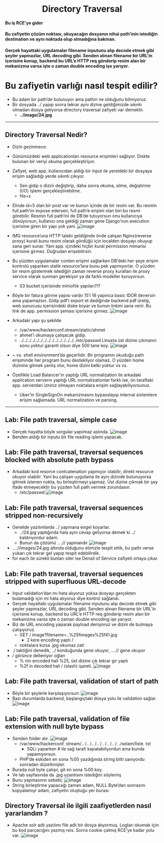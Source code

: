 <h1 align="center">Directory Traversal</h1>

#### Bu iş RCE’ye gider
#### Bu zafiyetin çözüm noktası, okuyacağın dosyanın nihai path’inin istediğin destination ve aynı noktada olup olmadığına bakman.
#### Gerçek hayattaki uygulamalar filename inputunu alıp decode etmek gibi şeyler yapmazlar, URL decoding gibi. Senden alınan filename bir URL’in içerisine konup, backend bu URL’e HTTP req gönderip resim alan bir mekanizma varsa işte o zaman double encoding işe yarıyor.

# Bu zafiyetin varlığı nasıl tespit edilir?
- Bu adam bir path’de bulunuyor ama pathin ne olduğunu bilmiyoruz.
- Bir dosyada ../ yapıp sonra tekrar aynı dizine geldiğimizde sıkıntı olmadan dosya geliyorsa directory traversal zafiyeti var demektir.
  - **../image/24.jpg**
---
## Directory Traversal Nedir?
- Dizin gezinmece.
- Günümüzdeki web applicationları resource erişimleri sağlıyor. Diskte bulunan bir veriyi okuma gerçekleştiriyor.
- Zafiyet, web app. kullanıcıdan aldığı bir input ile yereldeki  bir dosyaya erişim sağladığı yerde sıkıntı çıkıyor.
    - Sen gidip o dizini değiştirip, daha sonra okuma, silme, değiştirme (I/O) işlemi gerçekleştirebilme.
    - file=x
- Elinde id=5 olan bir post var ve bunun içinde de bir resim var. Bu resmin full path’ini expose edersen, full path’e erişimi olan biri bu resmi görebilir. Resmin full path’ini de DB’de tutuyorsun onu kullanıcıya dönüyorsun, kullanıcı ona geldiği zaman gene Django’nun execution içerisine giren bir yapı yok yani.
![image](https://github.com/grealyve/MDISec-Web-Security-and-Hacking-Notes/assets/41903311/9764a809-2375-44b1-9142-5936ddab85d8)
- IMG resource’una HTTP talebi geldiğinde önde çalışan Nginx(reverse proxy) kuralı bunu resim olarak gördüğü için localden dosyayı okuyup sana geri sunar. Yani app. içindeki hiçbir kural permission mimarisi içerisine girmez. Doğrudan erişebilirsin.
- Bu yüzden  uygulamalar conten erişimi sağlarken DB’deki her şeye erişim kontrolü yaparken statik resource’lara bunu pek yapmıyorlar. O yüzden bir resim göstermek istediğin zaman reverse proxy kuralları ile proxy service olarak sunman gerekiyor ya da farklı modeller kuruyorsun.
  - S3 bucket içerisinde miniofile yapıları?!?
- Böyle bir fatura görme yapısı vardır 15’i 16 yapınca basic IDOR denersin ama yapamazsın. Gidip pdf’i export et dediğinde backend pdf üretip, web sunucusu içerisindeki diske koyar ve bunun linkini sana verir. Bu link de app. permission şeması içerisine girmez.
![image](https://github.com/grealyve/MDISec-Web-Security-and-Hacking-Notes/assets/41903311/af048f9e-0b0f-49b5-b9dd-f3c756c00d38)
- Arkadaki yapı şu şekilde
  - /var/www/hackerconf.stream/static/ahmet
  - ahmet’i okumaya çalışacak gidip.
  - ../../../../../../../../../../../../../../../etc/passwd Linuxta üst dizine çıkmanın sonu yoktur garanti olsun diye 500 tane koy.
![image](https://github.com/grealyve/MDISec-Web-Security-and-Hacking-Notes/assets/41903311/251316a0-7a05-41c7-88ab-d1946dabbb90)
- ~ vs. shell environment’da geçerlidir. Bir programın okuduğu path erişiminde her program bunu destekliyor olamaz. O yüzden home dizinine gitmek yanlış olur, home dizini belki yoktur vs  vs.

- Özellikle Load Balancer’ın yaptığı URL normalization ile arkadaki application serverın yaptığı URL normalizationlar farklı ise, ön taraftaki app. serverdan izniniz olmayan noktalara erişim sağlayabiliyorsunuz.
  - Uber’in SingleSignOn mekanizmasını bypasslayıp internal sistemlere erişim sağlamada. URL normalization ve parsing.
---
## Lab: File path traversal, simple case
- Gerçek hayatta böyle sorgular yapılmaz aslında.
![image](https://github.com/grealyve/MDISec-Web-Security-and-Hacking-Notes/assets/41903311/e062da67-2a4c-459c-9673-c2b03c12723b)
- Benden aldığı bir inputu bir file reading işlemi yapacak.
## Lab: File path traversal, traversal sequences blocked with absolute path bypass
- Arkadaki kod resorce contcatenation yapmıyor olabilir, direkt resource okuyor olabilir. Yani bu çalışan uygulama ile aynı dizinde bulunuyorsa gitmek istenen nokta, bu birleştirmeyi yapmaz. Üst dizine çıkmak bir şey ifade etmeyecektir bu yüzden full path vermek zorundasın.
  - /etc/passwd
![image](https://github.com/grealyve/MDISec-Web-Security-and-Hacking-Notes/assets/41903311/ebc24c4d-1938-4597-8047-41da3e047168)
## Lab: File path traversal, traversal sequences stripped non-recursively
- Genelde yazılımlarda ../ yapmana engel koyarlar.
  - ../24.jpg yaptığında hala aynı cevap geliyorsa demek ki ../ kaldırıyordur adam.
  - Bunun da çözümü ….// yapmandır
![image](https://github.com/grealyve/MDISec-Web-Security-and-Hacking-Notes/assets/41903311/42a5e5bb-3a94-4e47-9ec8-adec297d1940)
- ….//images/24.jpg altında olduğunu elimizle tespit ettik, bu pathi verse yukarı çık tekrar gel yapıp tespit edebilirdik.
- for each ile sürekli bunları siler ise Denail of Service zafiyeti ortaya çıkar.
## Lab: File path traversal, traversal sequences stripped with superfluous URL-decode
- Input validation’dan mı hata alıyoruz yoksa dosyayı gerçekten bulamadığı için mi hata alıyoruz diye kontrol sağlandı.
- Gerçek hayattaki uygulamalar filename inputunu alıp decode etmek gibi şeyler yapmazlar, URL decoding gibi. Senden alınan filename bir URL’in içerisine konup, backend bu URL’e HTTP req gönderip resim alan bir mekanizma varsa işte o zaman double encoding işe yarıyor.
- Biz de URL encoding yaparak payload deniyoruz ve dizini de bulmaya çalışıyoruz.
    - GET / image?filename=..%25fimages%25f41.jpg
        - 2 kere encoding yaptı /
    - noktalara kızsa .jpg okumaz zati
- ./ taktiğini denedik, ../ konduğunda gene okuyor, ….// gene okuyor
- / görünce delleniyor oğlan
    - % nin encoded hali %25, üst dizine çık tekrar gir yaptı
    - %2f in decoded hali / (slash) işareti.
![image](https://github.com/grealyve/MDISec-Web-Security-and-Hacking-Notes/assets/41903311/70cc4901-21ca-4876-a736-cb84e36961e5)
## Lab: File path traversal, validation of start of path
- Böyle bir şeylerle karşılaşıyorsun:
![image](https://github.com/grealyve/MDISec-Web-Security-and-Hacking-Notes/assets/41903311/e11eb875-1f25-4fd5-bb4b-967bbb64750a)
- Bazı durumlarda backend, başlangıçtaki dosya yolu ile validation sağlar.
![image](https://github.com/grealyve/MDISec-Web-Security-and-Hacking-Notes/assets/41903311/4ac1358b-d8e0-46e9-be74-5bc6de49479b)
## Lab: File path traversal, validation of file extension with null byte bypass
- Senden folder alır.
![image](https://github.com/grealyve/MDISec-Web-Security-and-Hacking-Notes/assets/41903311/8b70c615-6f33-4daa-bb44-38d422025057)
  - /var/www/hackerconf. stream/.. /.. /.. /.. /.. /.. /.. /. ./selam/liste. txt
    - SQLi yaparken # ile sağ tarafı kapatabiliyordun ama bunda yapamıyorsun.
  - PHP’de eskiden en sona %00 yazdığında string bitti sanıyordu sonradan düzeltmişler.
- Burada null byte çalışır, git en sona %00 koy.
- Ve lab sayfasında da .jpg uzantısını istediğini söylemiş
- Bunu yapmasının sebebi;
![image](https://github.com/grealyve/MDISec-Web-Security-and-Hacking-Notes/assets/41903311/b734f82f-0ac3-4916-9289-4db435dd7b1b)
- String birleştirme yapacağı zaman adam, NULL Byte’dan sonrasını kopyalamıyr adam, zafiyetin oluştuğu yer burası.
## Directory Traversal ile ilgili zaafiyetlerden nasıl yararlandım ?
- Apache solr adlı yazılımı file adlı bir dosya alıyormuş. Logları okumak için bu kod parçacığını yazmış reis. Sonra cookie çalmış RCE’ye kadar yolu var.
![image](https://github.com/grealyve/MDISec-Web-Security-and-Hacking-Notes/assets/41903311/4e0450c3-1207-40d3-a430-150f2615c666)
